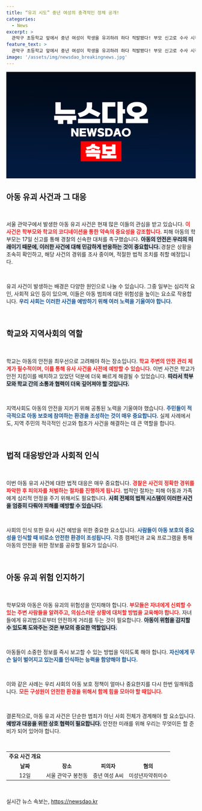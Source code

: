 ```yaml
---
title: “유괴 시도” 중년 여성의 충격적인 정체 공개!
categories:
  - News
excerpt: >
  관악구 초등학교 앞에서 중년 여성이 학생을 유괴하려 하다 적발됐다! 부모 신고로 수사 시작, 경찰은 입원 중인 피의자 퇴원 후 사건 진상을 파악할 계획. 클릭해서 자세한 내용을 확인하세요!
feature_text: >
  관악구 초등학교 앞에서 중년 여성이 학생을 유괴하려 하다 적발됐다! 부모 신고로 수사 시작, 경찰은 입원 중인 피의자 퇴원 후 사건 진상을 파악할 계획. 클릭해서 자세한 내용을 확인하세요!
image: '/assets/img/newsdao_breakingnews.jpg'
---
```


<p><img src="/assets/img/newsdao_breakingnews.jpg" alt="firstkoreanews 속보" /></p>

<h2 data-ke-size="size26">아동 유괴 사건과 그 대응</h2>

<p data-ke-size="size16">&nbsp;</p>

<p>서울 관악구에서 발생한 아동 유괴 사건은 현재 많은 이들의 관심을 받고 있습니다. <b><span style="color: #ee2323;">이 사건은 학부모와 학교의 코디네이션을 통한 약속의 중요성을 강조합니다.</span></b> 피해 아동의 학부모는 17일 신고를 통해 경찰의 신속한 대처를 촉구했습니다. <b><span style="background-color: #21538527;">아동의 안전은 우리의 미래이기 때문에, 이러한 사건에 대해 민감하게 반응하는 것이 중요합니다. </span></b> 경찰은 상황을 조속히 확인하고, 해당 사건의 경위를 조사 중이며, 적절한 법적 조치를 취할 예정입니다. </p>

<p data-ke-size="size16">&nbsp;</p>

<p>유괴 사건이 발생하는 배경은 다양한 원인으로 나눌 수 있습니다. 그중 일부는 심리적 요인, 사회적 요인 등이 있으며, 이들은 아동 범죄에 대한 위험성을 높이는 요소로 작용합니다. <b><span style="color: #1a5490;">우리 사회는 이러한 사건을 예방하기 위해 여러 노력을 기울여야 합니다.</span></b> </p>

<p data-ke-size="size16">&nbsp;</p>

<h2 data-ke-size="size26">학교와 지역사회의 역할</h2>

<p data-ke-size="size16">&nbsp;</p>

<p>학교는 아동의 안전을 최우선으로 고려해야 하는 장소입니다. <b><span style="color: #ee2323;">학교 주변의 안전 관리 체계가 필수적이며, 이를 통해 유사 사건을 사전에 예방할 수 있습니다.</span></b> 이번 사건은 학교가 안전 지킴이를 배치하고 있었던 덕분에 더욱 빠르게 해결될 수 있었습니다. <b><span style="background-color: #21538527;">따라서 학부모와 학교 간의 소통과 협력이 더욱 깊어져야 할 것입니다.</span></b></p>

<p data-ke-size="size16">&nbsp;</p>

<p>지역사회도 아동의 안전을 지키기 위해 공통된 노력을 기울여야 했습니다. <b><span style="color: #1a5490;">주민들이 적극적으로 아동 보호에 참여하는 환경을 조성하는 것이 매우 중요합니다.</span></b> 실제 사례에서도, 지역 주민의 적극적인 신고와 협조가 사건을 해결하는 데 큰 역할을 합니다.</p>

<p data-ke-size="size16">&nbsp;</p>

<h2 data-ke-size="size26">법적 대응방안과 사회적 인식</h2>

<p data-ke-size="size16">&nbsp;</p>

<p>이번 아동 유괴 사건에 대한 법적 대응은 매우 중요합니다. <b><span style="color: #ee2323;">경찰은 사건의 정확한 경위를 파악한 후 피의자를 처벌하는 절차를 진행하게 됩니다.</span></b> 법적인 절차는 피해 아동과 가족에게 심리적 안정을 주기 위해서도 필요합니다. <b><span style="background-color: #21538527;">사회 전체의 법적 시스템이 이러한 사건을 엄중히 다뤄야 피해를 예방할 수 있습니다.</span></b></p>

<p data-ke-size="size16">&nbsp;</p>

<p>사회의 인식 또한 유사 사건 예방을 위한 중요한 요소입니다. <b><span style="color: #1a5490;">사람들이 아동 보호의 중요성을 인식할 때 비로소 안전한 환경이 조성됩니다.</span></b> 각종 캠페인과 교육 프로그램을 통해 아동의 안전을 위한 정보를 공유할 필요가 있습니다. </p>

<p data-ke-size="size16">&nbsp;</p>

<h2 data-ke-size="size26">아동 유괴 위험 인지하기</h2>

<p data-ke-size="size16">&nbsp;</p>

<p>학부모와 아동은 아동 유괴의 위험성을 인지해야 합니다. <b><span style="color: #ee2323;">부모들은 자녀에게 신뢰할 수 있는 주변 사람들을 알려주고, 의심스러운 상황에 대처할 방법을 교육해야 합니다.</span></b> 자녀들에게 유괴범으로부터 안전하게 거리를 두는 것이 필요합니다. <b><span style="background-color: #21538527;">아동이 위험을 감지할 수 있도록 도와주는 것은 부모의 중요한 역할입니다.</span></b></p>

<p data-ke-size="size16">&nbsp;</p>

<p>아동들이 소중한 정보를 즉시 보고할 수 있는 방법을 익히도록 해야 합니다. <b><span style="color: #1a5490;">자신에게 무슨 일이 벌어지고 있는지를 인식하는 능력을 함양해야 합니다.</span></b> </p>

<p data-ke-size="size16">&nbsp;</p>

<p>이와 같은 사례는 우리 사회의 아동 보호 정책이 얼마나 중요한지를 다시 한번 일깨워줍니다. <b><span style="color: #ee2323;">모든 구성원이 안전한 환경을 위해서 함께 힘을 모아야 할 때입니다.</span></b> </p>

<p data-ke-size="size16">&nbsp;</p>

<p>결론적으로, 아동 유괴 사건은 단순한 범죄가 아닌 사회 전체가 경계해야 할 요소입니다. <b><span style="background-color: #21538527;">예방과 대응을 위한 상호 협력이 필요합니다.</span></b> 안전한 미래를 위해 우리는 무엇이든 할 준비가 되어 있어야 합니다. </p>

<p data-ke-size="size16">&nbsp;</p>

<table>
<tr>
<td style="text-align: center; height: 17px;"><b>주요 사건 개요</b></td>
</tr>
<tr>
<td style="text-align: center; height: 17px;"><b>날짜</b></td>
<td style="text-align: center; height: 17px;"><b>장소</b></td>
<td style="text-align: center; height: 17px;"><b>피의자</b></td>
<td style="text-align: center; height: 17px;"><b>혐의</b></td>
</tr>
<tr>
<td style="text-align: center; height: 17px;">12일</td>
<td style="text-align: center; height: 17px;">서울 관악구 봉천동</td>
<td style="text-align: center; height: 17px;">중년 여성 A씨</td>
<td style="text-align: center; height: 17px;">미성년자약취미수</td>
</tr>
</table>

<p data-ke-size="size16">&nbsp;</p>
실시간 뉴스 속보는, <a href="https://newsdao.kr" rel="dofollow">https://newsdao.kr</a>


